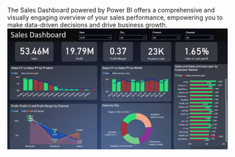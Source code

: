 The Sales Dashboard powered by Power BI offers a comprehensive and visually engaging overview of your sales performance, empowering you to make data-driven decisions and drive business growth.<br>
![Dashboard Preview](https://github.com/Piyush20032003/Data-Analyst-Projects/blob/main/Sales%20Dashboard/Screenshot%202024-02-20%20111914.png)

